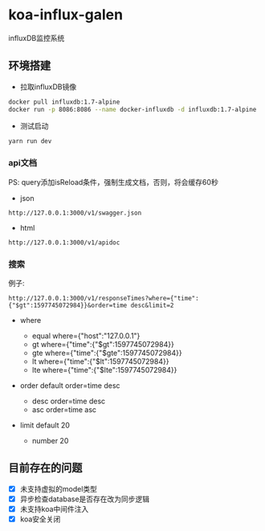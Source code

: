 # koa-influx-galen

influxDB监控系统

## 环境搭建

* 拉取influxDB镜像

```bash
docker pull influxdb:1.7-alpine
docker run -p 8086:8086 --name docker-influxdb -d influxdb:1.7-alpine
```

* 测试启动

```bash
yarn run dev
```

### api文档

PS: query添加isReload条件，强制生成文档，否则，将会缓存60秒

* json

```url
http://127.0.0.1:3000/v1/swagger.json
```

* html

```url
http://127.0.0.1:3000/v1/apidoc
```

### 搜索

例子:

```url
http://127.0.0.1:3000/v1/responseTimes?where={"time":{"$gt":1597745072984}}&order=time desc&limit=2
```

* where
  * equal  where={"host":"127.0.0.1"}
  * gt where={"time":{"$gt":1597745072984}}
  * gte where={"time":{"$gte":1597745072984}}
  * lt where={"time":{"$lt":1597745072984}}
  * lte where={"time":{"$lte":1597745072984}}

* order default order=time desc
  * desc order=time desc
  * asc order=time asc

* limit default 20
  * number 20

## 目前存在的问题

* [x] 未支持虚拟的model类型
* [x] 异步检查database是否存在改为同步逻辑
* [x] 未支持koa中间件注入
* [x] koa安全关闭
